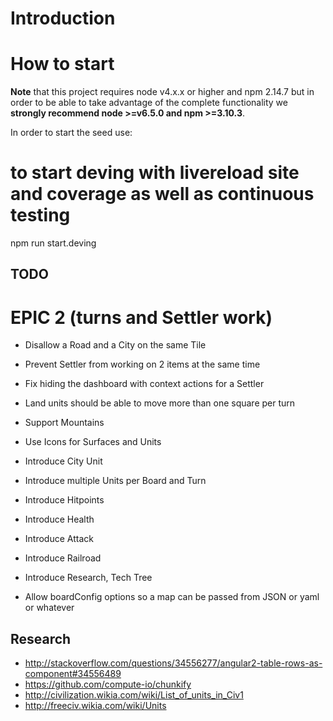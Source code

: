 # Introduction

# How to start

**Note** that this project requires node v4.x.x or higher and npm 2.14.7 but in order to be able to take advantage of the complete functionality we **strongly recommend node >=v6.5.0 and npm >=3.10.3**.

In order to start the seed use:

# to start deving with livereload site and coverage as well as continuous testing
npm run start.deving

## TODO
 # EPIC 2 (turns and Settler work)
 - Disallow a Road and a City on the same Tile
 - Prevent Settler from working on 2 items at the same time
 - Fix hiding the dashboard with context actions for a Settler
 - Land units should be able to move more than one square per turn
 
 - Support Mountains
 - Use Icons for Surfaces and Units
 - Introduce City Unit
 - Introduce multiple Units per Board and Turn
 - Introduce Hitpoints
 - Introduce Health
 - Introduce Attack
 - Introduce Railroad
 - Introduce Research, Tech Tree
 - Allow boardConfig options so a map can be passed from JSON or yaml or whatever

## Research
 - http://stackoverflow.com/questions/34556277/angular2-table-rows-as-component#34556489
 - https://github.com/compute-io/chunkify
 - http://civilization.wikia.com/wiki/List_of_units_in_Civ1
 - http://freeciv.wikia.com/wiki/Units